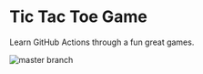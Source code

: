 # Tic Tac Toe Game


Learn GitHub Actions through a fun great games.



![master branch](https://github.com/MaureenOrg/Actions-CI-/workflows/Node%20CI/badge.svg?branch=master)
